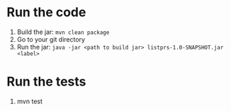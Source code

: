 # Run the code

1. Build the jar: ```mvn clean package```
2. Go to your git directory
3. Run the jar: ```java -jar <path to build jar> listprs-1.0-SNAPSHOT.jar <label>```

# Run the tests
1. mvn test